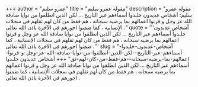 +++
author = "عمرو سليم"
title = "مقولة عمرو سليم"
description = "مقولة عمرو سليم: أشخاص عديدون خلـدوا أسماءهم عبر التاريخ ... لكن الذين انطلقوا من نوايا صادقة الله عز وجل و قرنوا اعمالهم بما يرضيه سبحانه ، هم فقط من كان لهم ثقلهم في سجلات الإنسانية ، كما ضمنوا اجورهم في الآخرة باذن الله تعالى ."
quote = '''أشخاص عديدون خلـدوا أسماءهم عبر التاريخ ... لكن الذين انطلقوا من نوايا صادقة الله عز وجل و قرنوا اعمالهم بما يرضيه سبحانه ، هم فقط من كان لهم ثقلهم في سجلات الإنسانية ، كما ضمنوا اجورهم في الآخرة باذن الله تعالى .''' 
slug = "أشخاص-عديدون-خلـدوا-أسماءهم-عبر-التاريخ--لكن-الذين-انطلقوا-من-نوايا-صادقة-الله-عز-وجل-و-قرنوا-اعمالهم-بما-يرضيه-سبحانه--هم-فقط-من-كان-لهم-ثق"
+++
أشخاص عديدون خلـدوا أسماءهم عبر التاريخ ... لكن الذين انطلقوا من نوايا صادقة الله عز وجل و قرنوا اعمالهم بما يرضيه سبحانه ، هم فقط من كان لهم ثقلهم في سجلات الإنسانية ، كما ضمنوا اجورهم في الآخرة باذن الله تعالى .
